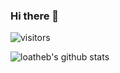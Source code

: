 ### Hi there 👋

![visitors](https://visitor-badge.glitch.me/badge?page_id=loatheb.loatheb)



![loatheb's github stats](https://github-readme-stats.vercel.app/api?username=loatheb&show_icons=true)

